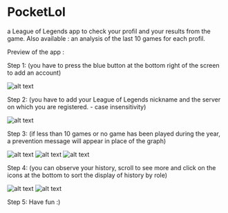 # PocketLol
a League of Legends app to check your profil and your results from the game.
Also available : an analysis of the last 10 games for each profil.

Preview of the app :

Step 1:
(you have to press the blue button at the bottom right of the screen to add an account)

![alt text](https://nsa39.casimages.com/img/2019/01/04/190104052619840623.jpg)

Step 2:
(you have to add your League of Legends nickname and the server on which you are registered. - case insensitivity)

![alt text](https://nsa39.casimages.com/img/2019/01/04/190104052502506173.jpg)

Step 3:
(if less than 10 games or no game has been played during the year, a prevention message will appear in place of the graph)

![alt text](https://nsa39.casimages.com/img/2019/01/04/190104053134390685.jpg)
![alt text](https://nsa39.casimages.com/img/2019/01/04/190104053839413674.jpg)
![alt text](https://nsa40.casimages.com/img/2019/02/19/190219101947136780.jpg)

Step 4:
(you can observe your history, scroll to see more and click on the icons at the bottom to sort the display of history by role)

![alt text](https://nsa40.casimages.com/img/2019/02/19/190219102109106867.jpg)
![alt text](https://nsa40.casimages.com/img/2019/02/19/190219102109483000.jpg)

Step 5:
Have fun :)
